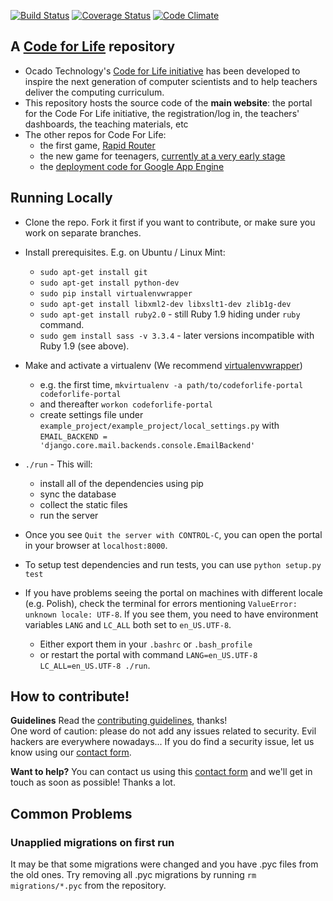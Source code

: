 [![Build Status](https://travis-ci.org/ocadotechnology/codeforlife-portal.svg?branch=master)](https://travis-ci.org/ocadotechnology/codeforlife-portal)
[![Coverage Status](https://coveralls.io/repos/ocadotechnology/codeforlife-portal/badge.svg?branch=master&service=github)](https://coveralls.io/github/ocadotechnology/codeforlife-portal?branch=master)
[![Code Climate](https://codeclimate.com/github/ocadotechnology/codeforlife-portal/badges/gpa.svg)](https://codeclimate.com/github/ocadotechnology/codeforlife-portal)

## A  [Code for Life](https://www.codeforlife.education/) repository
* Ocado Technology's [Code for Life initiative](https://www.codeforlife.education/) has been developed to inspire the next generation of computer scientists and to help teachers deliver the computing curriculum.
* This repository hosts the source code of the **main website**: the portal for the Code For Life initiative, the registration/log in, the teachers' dashboards, the teaching materials, etc
* The other repos for Code For Life:
    * the first game, [Rapid Router](https://github.com/ocadotechnology/rapid-router)
    * the new game for teenagers, [currently at a very early stage](https://github.com/ocadotechnology/aimmo)
    * the [deployment code for Google App Engine](https://github.com/ocadotechnology/codeforlife-deploy-appengine)

## Running Locally
* Clone the repo. Fork it first if you want to contribute, or make sure you work on separate branches.
* Install prerequisites. E.g. on Ubuntu / Linux Mint:
    * `sudo apt-get install git`
    * `sudo apt-get install python-dev`
    * `sudo pip install virtualenvwrapper`
    * `sudo apt-get install libxml2-dev libxslt1-dev zlib1g-dev`
    * `sudo apt-get install ruby2.0` - still Ruby 1.9 hiding under `ruby` command.
    * `sudo gem install sass -v 3.3.4` - later versions incompatible with Ruby 1.9 (see above).
* Make and activate a virtualenv (We recommend [virtualenvwrapper](http://virtualenvwrapper.readthedocs.org/en/latest/index.html))
    * e.g. the first time, `mkvirtualenv -a path/to/codeforlife-portal codeforlife-portal`
    * and thereafter `workon codeforlife-portal`
    * create settings file under `example_project/example_project/local_settings.py` with `EMAIL_BACKEND = 'django.core.mail.backends.console.EmailBackend'`
* `./run` - This will:
    * install all of the dependencies using pip
    * sync the database
    * collect the static files
    * run the server
* Once you see `Quit the server with CONTROL-C`, you can open the portal in your browser at `localhost:8000`.

* To setup test dependencies and run tests, you can use `python setup.py test`

* If you have problems seeing the portal on machines with different locale (e.g. Polish), check the terminal for errors mentioning `ValueError: unknown locale: UTF-8`. If you see them, you need to have environment variables `LANG` and `LC_ALL` both set to `en_US.UTF-8`.
    * Either export them in your `.bashrc` or `.bash_profile`
    * or restart the portal with command `LANG=en_US.UTF-8 LC_ALL=en_US.UTF-8 ./run`.

## How to contribute!
__Guidelines__ Read the [contributing guidelines](CONTRIBUTING.md), thanks!<br>
One word of caution: please do not add any issues related to security. Evil hackers are everywhere nowadays... If you do find a security issue, let us know using our [contact form][c4l-contact-form].

__Want to help?__ You can contact us using this [contact form][c4l-contact-form] and we'll get in touch as soon as possible! Thanks a lot.

## Common Problems
### Unapplied migrations on first run
It may be that some migrations were changed and you have .pyc files from the old ones. Try removing all .pyc migrations by running `rm migrations/*.pyc` from the repository.

[c4l-contact-form]: https://www.codeforlife.education/help/#contact
